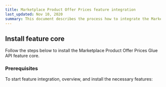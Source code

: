 ```yaml
---
title: Marketplace Product Offer Prices feature integration
last_updated: Nov 10, 2020
summary: This document describes the process how to integrate the Marketplace Product Offer Prices Glue API feature into a Spryker project.
---
```


## Install feature core

Follow the steps below to install the Marketplace Product Offer Prices Glue API feature core.

### Prerequisites

To start feature integration, overview, and install the necessary features:
